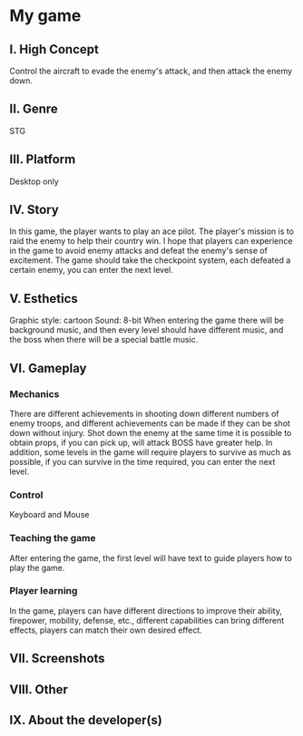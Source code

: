 # My game

## I. High Concept
Control the aircraft to evade the enemy's attack, and then attack the enemy down.

## II. Genre
STG

## III. Platform
Desktop only

## IV. Story
In this game, the player wants to play an ace pilot. The player's mission is to raid the enemy to help their country win. I hope that players can experience in the game to avoid enemy attacks and defeat the enemy's sense of excitement. The game should take the checkpoint system, each defeated a certain enemy, you can enter the next level.

## V. Esthetics
Graphic style: cartoon
Sound: 8-bit
When entering the game there will be background music, and then every level should have different music, and the boss when there will be a special battle music.

## VI. Gameplay
### Mechanics
There are different achievements in shooting down different numbers of enemy troops, and different achievements can be made if they can be shot down without injury. Shot down the enemy at the same time it is possible to obtain props, if you can pick up, will attack BOSS have greater help. In addition, some levels in the game will require players to survive as much as possible, if you can survive in the time required, you can enter the next level.

### Control
Keyboard and Mouse

### Teaching the game
After entering the game, the first level will have text to guide players how to play the game.

### Player learning
In the game, players can have different directions to improve their ability, firepower, mobility, defense, etc., different capabilities can bring different effects, players can match their own desired effect.

## VII. Screenshots


## VIII. Other


## IX. About the developer(s)

